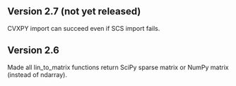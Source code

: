 Version 2.7 (not yet released)
------------------------------
CVXPY import can succeed even if SCS import fails.

Version 2.6
-----------
Made all lin_to_matrix functions return SciPy sparse matrix or NumPy matrix (instead of ndarray).
